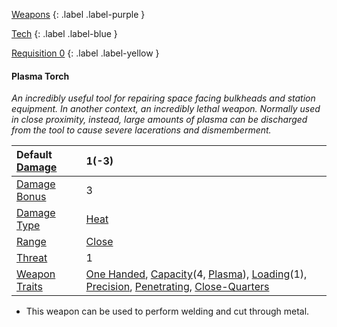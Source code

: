 
[Weapons](Game/Weapons-List)
{: .label .label-purple }

[Tech](Game/Tech)
{: .label .label-blue }

[Requisition 0](Game/Deployment#Requisition)
{: .label .label-yellow }
#### Plasma Torch
*An incredibly useful tool for repairing space facing bulkheads and station equipment. In another context, an incredibly lethal weapon. Normally used in close proximity, instead, large amounts of plasma can be discharged from the tool to cause severe lacerations and dismemberment.*

| Default [Damage](Core/Weapons#Calculating%20Damage) | 1(-3) |
| :--- | :--- |
| [Damage Bonus](Game/Core/Weapons#Damage%20Bonus) | 3 |
| [Damage Type](Core/Weapons#Damage%20Type) | [Heat](Game/Core/Injury#Heat) |
| [Range](Core/Weapons#Range) | [Close](Game/Core/Movement#Close) |
| [Threat](Core/Weapons#Threat) | 1 |
| [Weapon Traits](Core/Weapon-Traits) | [One Handed](Game/Core/Blocks/One-Handed), [Capacity](Game/Core/Blocks/Capacity)(4, [Plasma](Game/Munition-Details#Plasma)), [Loading](Game/Core/Blocks/Loading)(1), [Precision](Game/Core/Blocks/Precision), [Penetrating](Game/Core/Blocks/Penetrating), [Close-Quarters](Game/Core/Blocks/Close-Quarters) |


* This weapon can be used to perform welding and cut through metal.